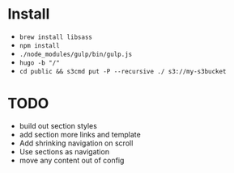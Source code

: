 
# Install
* `brew install libsass`
* `npm install`
* `./node_modules/gulp/bin/gulp.js`
* `hugo -b "/"`
* `cd public && s3cmd put -P --recursive ./ s3://my-s3bucket`

# TODO
* build out section styles
* add section more links and template
* Add shrinking navigation on scroll
* Use sections as navigation
* move any content out of config
